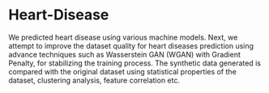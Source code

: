 # Heart-Disease
We predicted heart disease using various machine models. Next, we attempt to improve the dataset quality for heart diseases prediction using advance techniques such as Wasserstein GAN (WGAN) with Gradient Penalty, for stabilizing the training process. The synthetic data generated is compared with the original dataset using statistical properties of the dataset, clustering analysis, feature correlation etc.
